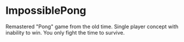 # ImpossiblePong
Remastered "Pong" game from the old time. Single player concept with inability to win. You only fight the time to survive.
